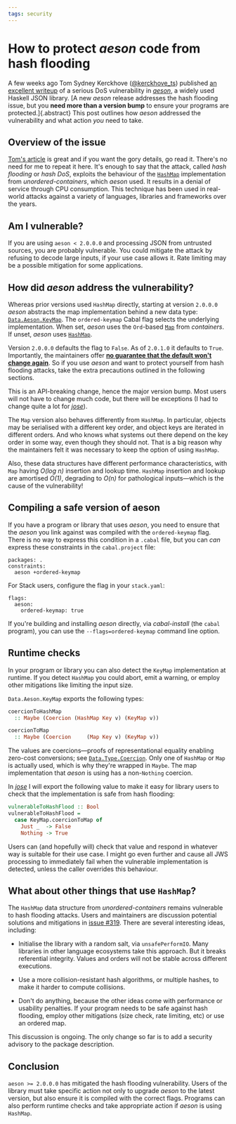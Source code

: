 ```yaml
---
tags: security
---
```


# How to protect *aeson* code from hash flooding

A few weeks ago Tom Sydney Kerckhove ([\@kerckhove_ts][twitter-syd])
published [an excellent writeup][writeup] of a serious DoS
vulnerability in [*aeson*][hackage-aeson], a widely used Haskell
JSON library.  [A new *aeson* release addresses the hash flooding
issue, but you **need more than a version bump** to ensure your
programs are protected.]{.abstract}  This post outlines how *aeson*
addressed the vulnerability and what action *you* need to take.

[twitter-syd]: https://twitter.com/kerckhove_ts/
[writeup]: https://cs-syd.eu/posts/2021-09-11-json-vulnerability
[hackage-aeson]: https://hackage.haskell.org/package/aeson

## Overview of the issue

[Tom's article][writeup] is great and if you want the gory details,
go read it.  There's no need for me to repeat it here.  It's enough
to say that the attack, called *hash flooding* or *hash DoS*,
exploits the behaviour of the [`HashMap`][haddock-HashMap]
implementation from *unordered-containers*, which *aeson* used.  It
results in a denial of service through CPU consumption.  This
technique has been used in real-world attacks against a variety of
languages, libraries and frameworks over the years.

[hash table]: https://en.wikipedia.org/wiki/Hash_table
[haddock-HashMap]: https://hackage.haskell.org/package/unordered-containers-0.2.14.0/docs/Data-HashMap-Lazy.html

## Am I vulnerable?

If you are using `aeson < 2.0.0.0` and processing JSON from
untrusted sources, you are probably vulnerable.  You could mitigate
the attack by refusing to decode large inputs, if your use case
allows it.  Rate limiting may be a possible mitigation for some
applications.

## How did *aeson* address the vulnerability?

Whereas prior versions used `HashMap` directly, starting at version
`2.0.0.0` *aeson* abstracts the map implementation behind a new data
type: [`Data.Aeson.KeyMap`][haddock-KeyMap].  The `ordered-keymap`
Cabal flag selects the underlying implementation.  When set, *aeson*
uses the `Ord`-based [`Map`][haddock-Map] from *containers*.  If
unset, *aeson* uses [`HashMap`][haddock-HashMap].

[haddock-KeyMap]: https://hackage.haskell.org/package/aeson-2.0.1.0/docs/src/Data.Aeson.KeyMap.html
[haddock-Map]: https://hackage.haskell.org/package/containers-0.6.0.1/docs/Data-Map-Lazy.html#t:Map

Version `2.0.0.0` defaults the flag to `False`.  As of `2.0.1.0` it
defaults to `True`.  Importantly, the maintainers offer [**no
guarantee that the default won't change again**][no-guarantee].  So
if you use *aeson* and want to protect yourself from hash flooding
attacks, take the extra precautions outlined in the following
sections.

[no-guarantee]: https://github.com/haskell/aeson/issues/864#issuecomment-939363297

This is an API-breaking change, hence the major version bump.  Most
users will not have to change much code, but there will be
exceptions (I had to change quite a lot for [*jose*][hackage-jose]).

[hackage-jose]: https://hackage.haskell.org/package/jose 

The `Map` version also behaves differently from `HashMap`.  In
particular, objects may be serialised with a different key order,
and object keys are iterated in different orders.  And who knows
what systems out there depend on the key order in some way, even
though they should not.  That is a big reason why the maintainers
felt it was necessary to keep the option of using `HashMap`.

Also, these data structures have different performance
characteristics, with `Map` having *O(log n)* insertion and lookup
time.  `HashMap` insertion and lookup are amortised *O(1)*,
degrading to *O(n)* for pathological inputs—which is the cause of
the vulnerability!


## Compiling a safe version of aeson

If you have a program or library that uses *aeson*, you need to
ensure that the *aeson* you link against was compiled with the
`ordered-keymap` flag.  There is no way to express this condition in
a `.cabal` file, but you can *can* express these constraints in the
`cabal.project` file:

```
packages: .
constraints:
  aeson +ordered-keymap
```

For Stack users, configure the flag in your `stack.yaml`:

```
flags:
  aeson:
    ordered-keymap: true
```

If you're building and installing *aeson* directly, via
*cabal-install* (the `cabal` program), you can use the
`--flags=ordered-keymap` command line option.


## Runtime checks

In your program or library you can also detect the `KeyMap`
implementation at runtime.  If you detect `HashMap` you could abort,
emit a warning, or employ other mitigations like limiting the input
size.

`Data.Aeson.KeyMap` exports the following types:

```haskell
coercionToHashMap
  :: Maybe (Coercion (HashMap Key v) (KeyMap v))

coercionToMap
  :: Maybe (Coercion     (Map Key v) (KeyMap v))
```

The values are coercions—proofs of representational equality
enabling zero-cost conversions; see
[`Data.Type.Coercion`][haddock-Coercion].  Only one of `HashMap` or
`Map` is actually used, which is why they're wrapped in `Maybe`.
The map implementation that *aeson* is using has a non-`Nothing`
coercion.

[haddock-Coercion]: https://hackage.haskell.org/package/base-4.15.0.0/docs/Data-Type-Coercion.html#t:Coercion

In [*jose*][hackage-jose] I will export the following value to make
it easy for library users to check that the implementation is safe
from hash flooding:

```haskell
vulnerableToHashFlood :: Bool
vulnerableToHashFlood =
  case KeyMap.coercionToMap of
    Just _  -> False
    Nothing -> True
```

Users can (and hopefully will) check that value and respond in
whatever way is suitable for their use case.  I might go even
further and cause all JWS processing to immediately fail when the
vulnerable implementation is detected, unless the caller overrides
this behaviour.


## What about other things that use `HashMap`?

The `HashMap` data structure from *unordered-containers* remains
vulnerable to hash flooding attacks.  Users and maintainers are
discussion potential solutions and mitigations in [issue #319][issue-u-c].
There are several interesting ideas, including:

- Initialise the library with a random salt, via `unsafePerformIO`.
  Many libraries in other language ecosystems take this approach.
  But it breaks referential integrity.  Values and orders will not
  be stable across different executions.

- Use a more collision-resistant hash algorithms, or multiple
  hashes, to make it harder to compute collisions.

- Don't do anything, because the other ideas come with performance
  or usability penalties.  If your program needs to be safe against
  hash flooding, employ other mitigations (size check, rate
  limiting, etc) or use an ordered map.

[issue-u-c]: https://github.com/haskell-unordered-containers/unordered-containers/issues/319

This discussion is ongoing.  The only change so far is to add a
security advisory to the package description.


## Conclusion

`aeson >= 2.0.0.0` has mitigated the hash flooding vulnerability.
Users of the library must take specific action not only to upgrade
*aeson* to the latest version, but also ensure it is compiled with
the correct flags.  Programs can also perform runtime checks and
take appropriate action if *aeson* is using `HashMap`.
